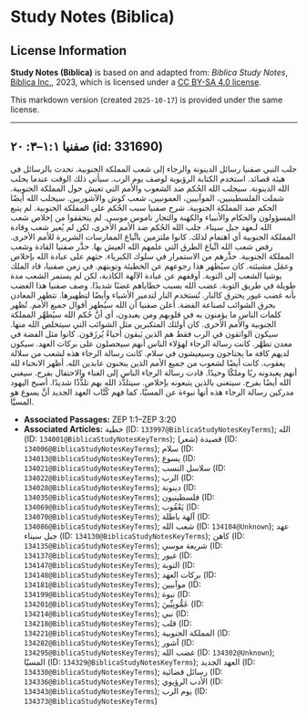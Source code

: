 # Study Notes (Biblica)

## License Information

**Study Notes (Biblica)** is based on and adapted from: _Biblica Study Notes_, [Biblica Inc.](https://www.biblica.com/), 2023, which is licensed under a [CC BY-SA 4.0 license](https://creativecommons.org/licenses/by-sa/4.0/legalcode.en).

This markdown version (created `2025-10-17`) is provided under the same license.



--------------------------------

## صفنيا ١:١–٣: ٢٠ (id: 331690)

جلب النبي صفنيا رسائل الدينونة والرجاء إلى شعب المملكة الجنوبية. تحدث بالرسائل في هيئة قصائد. استخدم الكتابة الرؤيوية لوصف يوم الرب. سيأتي ذلك الوقت عندما يحلب الله الدينونة. سيجلب الله الحُكم ضد الشعوب والأمم التي تعيش حول المملكة الجنوبية. شملت الفلسطينيين، الموآبيين، العمونيين، شعب كوش والآشوريين. سيجلب الله أيضًا الحكم ضد المملكة الجنوبية. شرح صفنيا سبب الحُكم على المملكة الجنوبية. لم يتبع المسؤولون والحكام والأنبياء والكهنة والتجار ناموس موسى. لم يتحققوا من إخلاص شعب الله لـعهد جبل سيناء. جلب الله الحُكم ضد الأمم الأخرى، لكن لم يُعير شعب وقادة المملكة الجنوبية أي اهتمام لذلك. كانوا ملتزمين باتِّباع الممارسات الشريرة للأمم الأخرى. رفض شعب الله اتِّباع الطرق التي علمهم الله العيش بها. حذَّر صفنيا القادة وشعب المملكة الجنوبية. حذَّرهم من الاستمرار في سلوك الكبرياء. حثهم على عبادة الله بإخلاص وعمَل مشيئته. كان سيُظهر هذا رجوعهم عن الخطيئة وتوبتهم. في زمن صفنيا، قاد الملك يوشيا الشعب إلى التوبة. أوقفهم عن عبادة الآلهة الكاذبة، لكن لم يستمر الشعب مدة طويلة في طريق التوبة. غضب الله بسبب خطاياهم غضبًا شديدًا. وصف صفنيا هذا الغضب بأنه غضب غيور يحترق كالنار. تُستخدم النار لتدمير الأشياء وأيضًا لتطهيرها. تتطهر المعادن بحرق الشوائب لصناعة الفضة. أعلن صفنيا أن الله سيُطهر أقوال جميع الأمم. تُظهر كلمات الناس ما يؤمنون به في قلوبهم ومن يعبدون، أي أنَّ حُكم الله سيُطهِّر المملكة الجنوبية والأمم الأخرى. كان أولئك المتكبرين مثل الشوائب التي سيتخلص الله منها. سيكون الواثقون في الرب فقط هم الذين يَبقون أحياءً يُرزَقون. كانوا مثل الفضة في معدن تطهَّر. كانت رسالة الرجاء لهؤلاء الناس أنهم سيحصلون على بركات العهد. سيكون لديهم كافة ما يحتاجون وسيعيشون في سلام. كانت رسالة الرجاء هذه لشعب من سلالة يعقوب. كانت أيضًا لشعوب من جميع الأمم الذين ينحنون عابدين الله. أظهر الانحناء لله أنهم يعبدونه ربًا وملكًا وحيدًا. قادت رسالة الرجاء الناس إلى الغناء والاحتفال بفرح. سيغني الله أيضًا بفرح. سيتغنى بالذين يتبعونه بإخلاص. سيتلذَّذ الله بهم تلذُّذًا شديدًا. أصبح اليهود مدركين رسالة الرجاء هذه أنها نبوءة عن المسيَّا، كما فهم كُتَّاب العهد الجديد أنَّ يسوع هو المسيَّا.

* **Associated Passages:** ZEP 1:1–ZEP 3:20
* **Associated Articles:** خطية (ID: `133997@BiblicaStudyNotesKeyTerms`); الله (ID: `134001@BiblicaStudyNotesKeyTerms`); قصيدة (شعر) (ID: `134006@BiblicaStudyNotesKeyTerms`); سلام (ID: `134013@BiblicaStudyNotesKeyTerms`); يسوع (ID: `134021@BiblicaStudyNotesKeyTerms`); سلاسل النسب (ID: `134022@BiblicaStudyNotesKeyTerms`); الرب (ID: `134028@BiblicaStudyNotesKeyTerms`); دينونة (ID: `134035@BiblicaStudyNotesKeyTerms`); فلسطينيون (ID: `134069@BiblicaStudyNotesKeyTerms`); يَعْقُوب (ID: `134070@BiblicaStudyNotesKeyTerms`); آلهة باطلة (ID: `134086@BiblicaStudyNotesKeyTerms`); شعب الله (ID: `134104@Unknown`); عهد جبل سيناء (ID: `134130@BiblicaStudyNotesKeyTerms`); كاهن (ID: `134135@BiblicaStudyNotesKeyTerms`); شريعة موسي (ID: `134137@BiblicaStudyNotesKeyTerms`); غيور (ID: `134147@BiblicaStudyNotesKeyTerms`); التوبة (ID: `134148@BiblicaStudyNotesKeyTerms`); بركات العهد (ID: `134181@BiblicaStudyNotesKeyTerms`); موآبيين (ID: `134199@BiblicaStudyNotesKeyTerms`); نبوة (ID: `134201@BiblicaStudyNotesKeyTerms`); عَمُّونِيِّينَ  (ID: `134214@BiblicaStudyNotesKeyTerms`); نبي (ID: `134218@BiblicaStudyNotesKeyTerms`); قلب (ID: `134221@BiblicaStudyNotesKeyTerms`); المملكة الجنوبية (ID: `134282@BiblicaStudyNotesKeyTerms`); آشور (ID: `134295@BiblicaStudyNotesKeyTerms`); غضب الله (ID: `134302@Unknown`); المسيّا (ID: `134329@BiblicaStudyNotesKeyTerms`); العهد الجديد (ID: `134330@BiblicaStudyNotesKeyTerms`); رسائل قضائية (ID: `134336@BiblicaStudyNotesKeyTerms`); الأدب الرؤيوي (ID: `134343@BiblicaStudyNotesKeyTerms`); يوم الرب (ID: `134373@BiblicaStudyNotesKeyTerms`)


